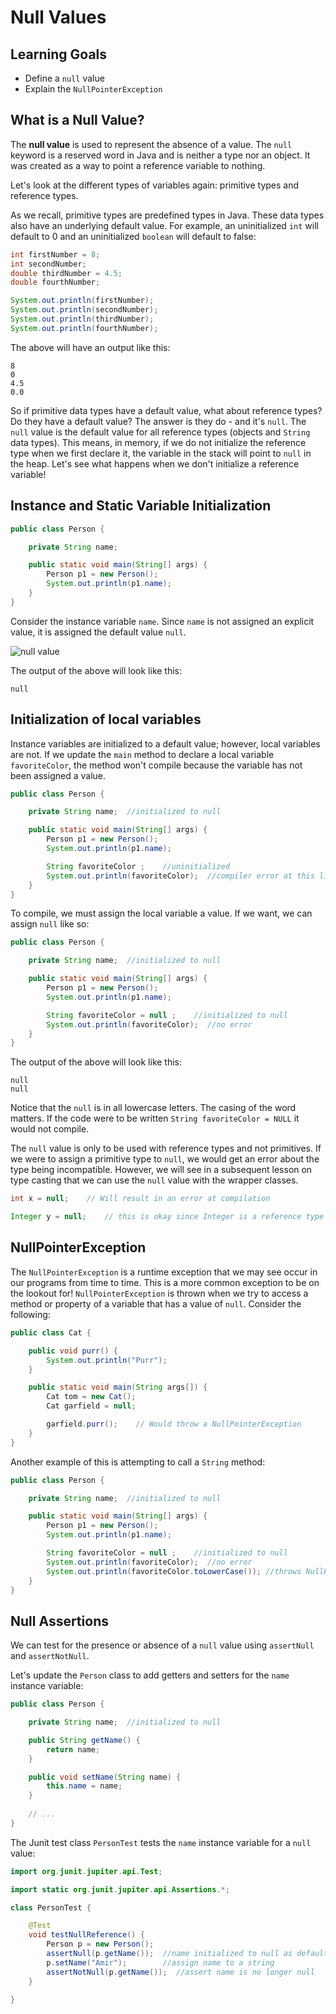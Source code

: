 # Null Values

## Learning Goals

- Define a `null` value
- Explain the `NullPointerException`

## What is a Null Value?

The **null value** is used to represent the absence of a value. The `null`
keyword is a reserved word in Java and is neither a type nor an object. It was
created as a way to point a reference variable to nothing.

Let's look at the different types of variables again: primitive types and
reference types.

As we recall, primitive types are predefined types in Java. These data types
also have an underlying default value. For example, an uninitialized `int` will
default to 0 and an uninitialized `boolean` will default to false:

```java
int firstNumber = 8;
int secondNumber;
double thirdNumber = 4.5;
double fourthNumber;

System.out.println(firstNumber);
System.out.println(secondNumber);
System.out.println(thirdNumber);
System.out.println(fourthNumber);
```

The above will have an output like this:

```text
8
0
4.5
0.0
```

So if primitive data types have a default value, what about reference types?
Do they have a default value? The answer is they do - and it's `null`. The
`null` value is the default value for all reference types (objects and `String`
data types). This means, in memory, if we do not initialize the reference type
when we first declare it, the variable in the stack will point to `null` in the
heap. Let's see what happens when we don't initialize a reference
variable!

## Instance and Static Variable Initialization

```java
public class Person {

    private String name;

    public static void main(String[] args) {
        Person p1 = new Person();
        System.out.println(p1.name);
    }
}
```

Consider the instance variable `name`.  Since `name` is not assigned
an explicit value, it is assigned the default value `null`.

![null value](https://curriculum-content.s3.amazonaws.com/6676/java-multipleclasses/null.png
)

The output of the above will look like this:

```text
null
```

## Initialization of local variables

Instance variables are initialized
to a default value; however, local variables are not.
If we update the `main` method to declare a local
variable `favoriteColor`, the method won't compile
because the variable has not been assigned a value.

```java
public class Person {

    private String name;  //initialized to null

    public static void main(String[] args) {
        Person p1 = new Person();
        System.out.println(p1.name);

        String favoriteColor ;    //uninitialized
        System.out.println(favoriteColor);  //compiler error at this line
    }
}
```

To compile, we must assign the local variable a value.
If we want, we can  assign `null` like so:

```java
public class Person {

    private String name;  //initialized to null

    public static void main(String[] args) {
        Person p1 = new Person();
        System.out.println(p1.name);

        String favoriteColor = null ;    //initialized to null
        System.out.println(favoriteColor);  //no error 
    }
}
```

The output of the above will look like this:

```text
null
null
```

Notice that the `null` is in all lowercase letters. The casing of the word
matters. If the code were to be written `String favoriteColor = NULL` it would not
compile.

The `null` value is only to be used with reference types and not primitives. If
we were to assign a primitive type to `null`, we would get an error about the
type being incompatible. However, we will see in a subsequent lesson
on type casting that we
can use the `null` value with the wrapper classes.

```java
int x = null;    // Will result in an error at compilation

Integer y = null;    // this is okay since Integer is a reference type
```

## NullPointerException

The `NullPointerException` is a runtime exception that we may see occur in our
programs from time to time. This is a more common exception to be on the lookout
for! `NullPointerException` is thrown when we try to access a method or property
of a variable that has a value of `null`. Consider the following:

```java
public class Cat {

    public void purr() {
        System.out.println("Purr");
    }

    public static void main(String args[]) {
        Cat tom = new Cat();
        Cat garfield = null;

        garfield.purr();    // Would throw a NullPointerException
    }
}
```

Another example of this is attempting to call a `String` method:

```java
public class Person {

    private String name;  //initialized to null

    public static void main(String[] args) {
        Person p1 = new Person();
        System.out.println(p1.name);

        String favoriteColor = null ;    //initialized to null
        System.out.println(favoriteColor);  //no error 
        System.out.println(favoriteColor.toLowerCase()); //throws NullPointerException
    }
}
```


## Null Assertions

We can test for the presence or absence of a `null` value using
`assertNull` and `assertNotNull`.

Let's update the `Person` class to add getters and setters for
the `name` instance variable:

```java
public class Person {

    private String name;  //initialized to null

    public String getName() {
        return name;
    }

    public void setName(String name) {
        this.name = name;
    }
    
    // ...
}

```

The Junit test class `PersonTest` tests the `name`
instance variable for a `null` value:

```java
import org.junit.jupiter.api.Test;

import static org.junit.jupiter.api.Assertions.*;

class PersonTest {

    @Test
    void testNullReference() {
        Person p = new Person();
        assertNull(p.getName());  //name initialized to null as default value
        p.setName("Amir");        //assign name to a string
        assertNotNull(p.getName());  //assert name is no longer null
    }

}
```
